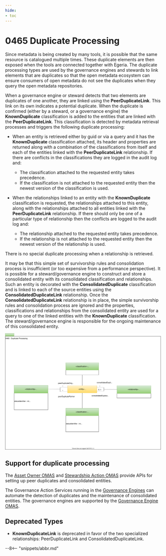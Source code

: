 ```yaml
---
hide:
- toc
---
```


<!-- SPDX-License-Identifier: CC-BY-4.0 -->
<!-- Copyright Contributors to the ODPi Egeria project. -->

# 0465 Duplicate Processing

Since metadata is being created by many tools, it is possible that the same resource is catalogued multiple times.
These duplicate elements are then exposed when the tools are connected together with Egeria.
The duplicate processing types are used by the governance engines and stewards to link elements that are duplicates
so that the open metadata ecosystem can ensure consumers of open metadata do not see the duplicates when they query
the open metadata repositories.

When a governance engine or steward detects that two elements are duplicates of one another, they are linked using
the **PeerDuplicateLink**.  This link on its own indicates a potential duplicate.
When the duplicate is confirmed (either by a steward, or a governance engine) the
**KnownDuplicate** classification is added to the entities that are linked with the
**PeerDuplicateLink**.  This classification is detected by metadata retrieval processes
and triggers the following duplicate processing:

* When an entity is retrieved either by guid or via a query and it has the **KnownDuplicate** classification attached,
its header and properties are returned
along with a combination of the classifications from itself and each of the entities linked with
the **PeerDuplicateLink** relationship.  If there are conflicts in the classifications they are
logged in the audit log and:
   * The classification attached to the requested entity takes precedence.
   * If the classification is not attached to the requested entity then the newest version of the classification is used.

* When the relationships linked to an entity with the **KnownDuplicate** classification is requested,
the relationships attached to this entity, along with the relationships attached to all entities linked with
the **PeerDuplicateLink** relationship.  If there should only be one of a particular type of relationship
then the conflicts are logged to the audit log and:
   * The relationship attached to the requested entity takes precedence.
   * If the relationship is not attached to the requested entity then the newest version of the relationship is used.

There is no special duplicate processing when a relationship is retrieved.

It may be that this simple set of survivorship rules and consolidation process is insufficient
(or too expensive from a performance perspective).
It is possible for a steward/governance engine to construct and store a consolidated entity
with its consolidated classification and relationships.  Such an entity is decorated with the **ConsolidatedDuplicate**
classification and is linked to each of the source entities using the **ConsolidatedDuplicateLink** relationship.
Once the **ConsolidatedDuplicateLink** relationship is in place, the simple survivorship rules and consolidation process
are ignored and the properties, classifications and relationships from the consolidated entity are used
for a query to one of the linked entities with the **KnownDuplicate** classification.
The steward/governance engine is responsible for the ongoing maintenance of this consolidated entity.

![UML](0465-Duplicate-Processing.svg)

## Support for duplicate processing

The [Asset Owner OMAS](../../../open-metadata-implementation/access-services/asset-owner)
and [Stewardship Action OMAS](../../../open-metadata-implementation/access-services/stewardship-action)
provide APIs for setting up peer duplicates and consolidated entities.

The Governance Action Services running in the [Governance Engines](../../../open-metadata-implementation/access-services/governance-engine/docs/concepts/governance-engine.md) can automate the detection of
duplicates and the maintenance of consolidated entities.  The governance engines are supported by the
[Governance Engine OMAS](../../../open-metadata-implementation/access-services/governance-engine).

## Deprecated Types

* **KnownDuplicateLink** is deprecated in favor of the two specialized relationships:
PeerDuplicateLink and ConsolidatedDuplicateLink.

--8<-- "snippets/abbr.md"